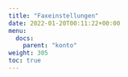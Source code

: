 ```yaml
---
title: "Faxeinstellungen"
date: 2022-01-20T00:11:22+00:00
menu:
  docs:
    parent: "konto"
weight: 305
toc: true
---
```


